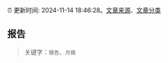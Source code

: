 :alarm_clock: 更新时间: 2024-11-14 18:46:28。[文章来源](/README.md)、[文章分类](/TAGS.md)

## 报告


> 关键字：`报告`、`月报`



